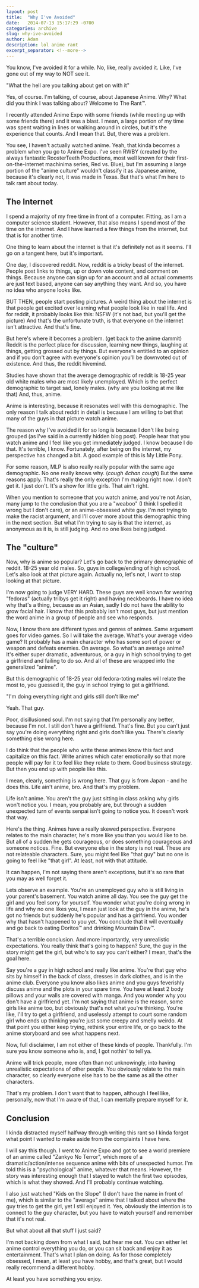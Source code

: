 ```yaml
---
layout: post
title:  "Why I've Avoided"
date:   2014-07-13 15:17:29 -0700
categories: archive
slug: why-ive-avoided
author: Adam
description: lol anime rant
excerpt_separator: <!--more-->
---
```

You know, I've avoided it for a while. No, like, really avoided it. Like, I've gone out of my way to NOT see it.

"What the hell are you talking about get on with it"

Yes, of course. I'm talking, of course, about Japanese Anime. Why? What did you think I was talking about? Welcome to The Rant™.

<!--more-->

I recently attended Anime Expo with some friends (while meeting up with some friends there) and it was a blast. I mean, a large portion of my time was spent waiting in lines or walking around in circles, but it's the experience that counts. And I mean that. But, there was a problem.

You see, I haven't actually watched anime. Yeah, that kinda becomes a problem when you go to Anime Expo. I've seen RWBY (created by the always fantastic RoosterTeeth Productions, most well known for their first-on-the-internet machinima series, Red vs. Blue), but I'm assuming a large portion of the "anime culture" wouldn't classify it as Japanese anime, because it's clearly not, it was made in Texas. But that's what I'm here to talk rant about today.

## The Internet

I spend a majority of my free time in front of a computer. Fitting, as I am a computer science student. However, that also means I spend most of the time on the internet. And I have learned a few things from the internet, but that is for another time.

One thing to learn about the internet is that it's definitely not as it seems. I'll go on a tangent here, but it's important.

One day, I discovered reddit. Now, reddit is a tricky beast of the internet. People post links to things, up or down vote content, and comment on things. Because anyone can sign up for an account and all actual comments are just text based, anyone can say anything they want. And so, you have no idea who anyone looks like.

BUT THEN, people start posting pictures. A weird thing about the internet is that people get excited over learning what people look like in real life. And for reddit, it probably looks like this: NSFW (it's not bad, but you'll get the picture) And that's the unfortunate truth, is that everyone on the internet isn't attractive. And that's fine.

But here's where it becomes a problem. (get back to the anime dammit) Reddit is the perfect place for discussion, learning new things, laughing at things, getting grossed out by things. But everyone's entitled to an opinion and if you don't agree with everyone's opinion you'll be downvoted out of existence. And thus, the reddit hivemind.

Studies have shown that the average demographic of reddit is 18-25 year old white males who are most likely unemployed. Which is the perfect demographic to target sad, lonely males. (why are you looking at me like that) And, thus, anime.

Anime is interesting, because it resonates well with this demographic. The only reason I talk about reddit in detail is because I am willing to bet that many of the guys in that picture watch anime.

The reason why I've avoided it for so long is because I don't like being grouped (as I've said in a currently hidden blog post). People hear that you watch anime and I feel like you get immediately judged. I know because I do that. It's terrible, I know. Fortunately, after being on the internet, my perspective has changed a bit. A good example of this is My Little Pony.

For some reason, MLP is also really really popular with the same age demographic. No one really knows why. (*cough 4chan cough*) But the same reasons apply. That's really the only exception I'm making right now. I don't get it. I just don't. It's a show for little girls. That ain't right.

When you mention to someone that you watch anime, and you're not Asian, many jump to the conclusion that you are a "weaboo" (I think I spelled it wrong but I don't care), or an anime-obsessed white guy. I'm not trying to make the racist argument, and I'll cover more about this demographic thing in the next section. But what I'm trying to say is that the internet, as anonymous as it is, is still judging. And no one likes being judged.

## The "culture"

Now, why is anime so popular? Let's go back to the primary demographic of reddit. 18-25 year old males. So, guys in college/ending of high school. Let's also look at that picture again. Actually no, let's not, I want to stop looking at that picture.

I'm now going to judge VERY HARD. These guys are well known for wearing "fedoras" (actually trilbys get it right) and having neckbeards. I have no idea why that's a thing, because as an Asian, sadly I do not have the ability to grow facial hair. I know that this probably isn't most guys, but just mention the word anime in a group of people and see who responds.

Now, I know there are different types and genres of animes. Same argument goes for video games. So I will take the average. What's your average video game? It probably has a main character who has some sort of power or weapon and defeats enemies. On average. So what's an average anime? It's either super dramatic, adventurous, or a guy in high school trying to get a girlfriend and failing to do so. And all of these are wrapped into the generalized "anime".

But this demographic of 18-25 year old fedora-toting males will relate the most to, you guessed it, the guy in school trying to get a girlfriend.

"I'm doing everything right and girls still don't like me"

Yeah. That guy.

Poor, disillusioned soul. I'm not saying that I'm personally any better, because I'm not. I still don't have a girlfriend. That's fine. But you can't just say you're doing everything right and girls don't like you. There's clearly something else wrong here.

I do think that the people who write these animes know this fact and capitalize on this fact. Write animes which cater emotionally so that more people will pay for it to feel like they relate to them. Good business strategy. But then you end up with people like this.

I mean, clearly, something is wrong here. That guy is from Japan - and he does this. Life ain't anime, bro. And that's my problem.

Life isn't anime. You aren't the guy just sitting in class asking why girls won't notice you. I mean, you probably are, but through a sudden unexpected turn of events senpai isn't going to notice you. It doesn't work that way.

Here's the thing. Animes have a really skewed perspective. Everyone relates to the main character, he's more like you than you would like to be. But all of a sudden he gets courageous, or does something courageous and someone notices. Fine. But everyone else in the story is not real. These are not relateable characters. Sure, you might feel like "that guy" but no one is going to feel like "that girl". At least, not with that attitude.

It can happen, I'm not saying there aren't exceptions, but it's so rare that you may as well forget it.

Lets observe an example. You're an unemployed guy who is still living in your parent's basement. You watch anime all day. You see the guy get the girl and you feel sorry for yourself. You wonder what you're doing wrong in life and why no one likes you, I mean just look at the guy in the anime, he's got no friends but suddenly he's popular and has a girlfriend. You wonder why that hasn't happened to you yet. You conclude that it will eventually and go back to eating Doritos™ and drinking Mountain Dew™.

That's a terrible conclusion. And more importantly, very unrealistic expectations. You really think that's going to happen? Sure, the guy in the story might get the girl, but who's to say you can't either? I mean, that's the goal here.

Say you're a guy in high school and really like anime. You're that guy who sits by himself in the back of class, dresses in dark clothes, and is in the anime club. Everyone you know also likes anime and you guys feverishly discuss anime and the plots in your spare time. You have at least 2 body pillows and your walls are covered with manga. And you wonder why you don't have a girlfriend yet. I'm not saying that anime is the reason, some girls like anime too, but obviously that's not what you're thinking. You're like, I'll try to get a girlfriend, and uselessly attempt to court some random girl who ends up thinking you're just some creepy and smelly weirdo. At that point you either keep trying, rethink your entire life, or go back to the anime storyboard and see what happens next.

Now, full disclaimer, I am not either of these kinds of people. Thankfully. I'm sure you know someone who is, and, I got nothin' to tell ya.

Anime will trick people, more often than not unknowingly, into having unrealistic expectations of other people. You obviously relate to the main character, so clearly everyone else has to be the same as all the other characters.

That's my problem. I don't want that to happen, although I feel like, personally, now that I'm aware of that, I can mentally prepare myself for it.

## Conclusion

I kinda distracted myself halfway through writing this rant so I kinda forgot what point I wanted to make aside from the complaints I have here.

I will say this though. I went to Anime Expo and got to see a world premiere of an anime called "Zankyo No Terror", which more of a dramatic/action/intense sequence anime with bits of unexpected humor. I'm told this is a "psychological" anime, whatever that means. However, the story was interesting enough that I stayed to watch the first two episodes, which is what they showed. And I'll probably continue watching.

I also just watched "Kids on the Slope" (I don't have the name in front of me), which is similar to the "average" anime that I talked about where the guy tries to get the girl, yet I still enjoyed it. Yes, obviously the intention is to connect to the guy character, but you have to watch yourself and remember that it's not real.

But what about all that stuff I just said?

I'm not backing down from what I said, but hear me out. You can either let anime control everything you do, or you can sit back and enjoy it as entertainment. That's what I plan on doing. As for those completely obsessed, I mean, at least you have hobby, and that's great, but I would really recommend a different hobby.

At least you have something you enjoy.